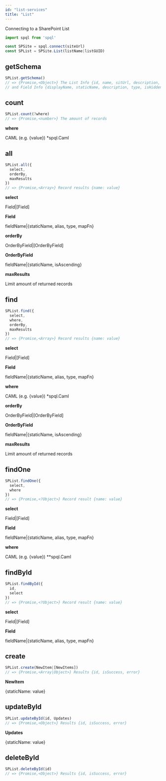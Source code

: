 ```yaml
---
id: "list-services"
title: "List"
---
```


Connecting to a SharePoint List

```javascript
import spql from 'spql'

const SPSite = spql.connect(siteUrl)
const SPList = SPSite.List(listName|listGUID)
```

## getSchema

```javascript
SPList.getSchema()
// => {Promise,<Object>} The List Info {id, name, sitUrl, description, createdBy, created, modified, itemCount, defaultViewUrl, isDocumentList, isHidden}
// and Field Info {displayName, staticName, description, type, isHidden, isReadOnly, isFormBaseType, ?[choice], ?{lookup}}
```

## count

```javascript
SPList.count(?where)
// => {Promise,<number>} The amount of records
```

**where**

CAML (e.g. <Eq><FieldRef Name="staticName" /><Value Type="fieldType">{value}</Value></Eq>) *spql.Caml


## all

```javascript
SPList.all({
  select,
  orderBy,
  maxResults
})
// => {Promise,<Array>} Record results {name: value}
```

**select**

Field|[Field]

**Field**

fieldName|{staticName, alias, type, mapFn}

**orderBy**

OrderByField|[OrderByField]

**OrderByField**

fieldName|{staticName, isAscending}

**maxResults**

Limit amount of returned records

## find

```javascript
SPList.find({
  select,
  where,
  orderBy,
  maxResults
})
// => {Promise,<Array>} Record results {name: value}
```

**select**

Field|[Field]

**Field**

fieldName|{staticName, alias, type, mapFn}

**where**

CAML (e.g. <Eq><FieldRef Name="staticName" /><Value Type="fieldType">{value}</Value></Eq>) *spql.Caml

**orderBy**

OrderByField|[OrderByField]

**OrderByField**

fieldName|{staticName, isAscending}

**maxResults**

Limit amount of returned records

## findOne

```javascript
SPList.findOne({
  select,
  where
})
// => {Promise,<?Object>} Record result {name: value}
```

**select**

Field|[Field]

**Field**

fieldName|{staticName, alias, type, mapFn}

**where**

CAML (e.g. <Eq><FieldRef Name="staticName" /><Value Type="fieldType">{value}</Value></Eq>) **spql.Caml

## findById

```javascript
SPList.findById({
  id,
  select
})
// => {Promise,<?Object>} Record result {name: value}
```

**select**

Field|[Field]

**Field**

fieldName|{staticName, alias, type, mapFn}

## create

```javascript
SPList.create(NewItem|[NewItems])
// => {Promise,<Array|Object>} Results {id, isSuccess, error}
```

**NewItem**

{staticName: value}

## updateById

```javascript
SPList.updateById(id, Updates)
// => {Promise,<Object>} Results {id, isSuccess, error}
```

**Updates**

{staticName: value}

## deleteById

```javascript
SPList.deleteById(id)
// => {Promise,<Object>} Results {id, isSuccess, error}
```